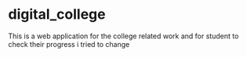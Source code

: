 # digital_college
This is a web application for the college related work and for student to check their progress
i tried to change


